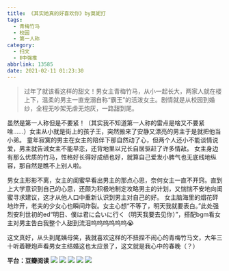 ```yaml
---
title: 《其实她真的好喜欢你》by莫妮打
tags:
  - 青梅竹马
  - 校园
  - 第一人称
category:
  - 扫文
  - Ⅱ中强推
abbrlink: 13585
date: 2021-02-11 01:23:30
---
```

<meta name="referrer" content="no-referrer" />

> 过年了就该看这样的甜文！男女主青梅竹马，从小一起长大，两家人就在楼上下，温柔的男主一直宠溺自称“霸王”的活泼女主。剧情就是从校园到婚纱，全程无吵架无虐无炮灰，一路甜到尾。

<!-- more -->

虽然是第一人称但是不要紧！（其实我不知道第一人称的雷点是啥又不要紧啥……）女主从小就是街上的孩子王，突然搬来了安静又漂亮的男主于是就把他当小弟。
童年寂寞的男主在女主的陪伴下那自然动了心，但两个人还小不能谈情说爱，男主就告诫女主不能早恋，还背地里以兄长自居驱赶了许多情敌。
女主身边有那么优质的竹马，性格好长得好成绩也好，就算自己爱发小脾气也无底线地纵容，那自然是瞧不上别人啦。

男女主形影不离，女主的闺蜜早看出男主的那点心思，奈何女主一直不开窍。直到上大学意识到自己的心思，还颇为积极地制定攻略男主的计划，又惴惴不安地向闺蜜寻求建议，这才从他人口中重新认识到男主对自己的好。
女主脑海里的烟花砰地炸开，老夫的少女心也瞬间炸裂。女主心想“不等了，明天我就要表白。”此处强烈安利世初的ed“明日、僕は君に会いに行く（明天我要去见你）”，搭配bgm看女主对男主告白我整个人甜到流泪呜呜呜呜呜呜😭

这文真好，从头到尾姨母笑，我就喜欢这样的不扭捏不闹心的青梅竹马文，大年三十听着鞭炮声看男女主结婚这也太应景了，这文就是我心中的春晚（？）

**平台：豆瓣阅读**
![](https://wx1.sinaimg.cn/mw690/0069kFhhly1gnjwpjfjnkj30n01dsgzz.jpg)
![](https://wx4.sinaimg.cn/mw690/0069kFhhly1gnjwpiswasj30n01dstoc.jpg)
![](https://wx4.sinaimg.cn/mw690/0069kFhhly1gnjwpkbrvdj30n01dsam7.jpg)
![](https://wx2.sinaimg.cn/mw690/0069kFhhly1gnjwpl2vm4j30n01ds17s.jpg)
![](https://wx1.sinaimg.cn/mw690/0069kFhhly1gnjwplxol4j30n01dsk5v.jpg)